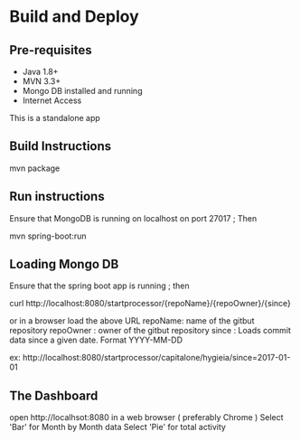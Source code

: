 # Build and Deploy 

## Pre-requisites 
- Java 1.8+  
- MVN 3.3+ 
- Mongo DB installed and running 
- Internet Access

This is a standalone app 

## Build Instructions 
mvn package 

## Run instructions 

Ensure that MongoDB is running on localhost on port 27017 ; Then 

mvn spring-boot:run

## Loading Mongo DB 

Ensure that the spring boot app is running ; then 

curl http://localhost:8080/startprocessor/{repoName}/{repoOwner}/{since}

or in a browser load the above URL 
repoName: name of the gitbut repository 
repoOwner : owner of the gitbut repository 
since : Loads commit data since a given date. Format YYYY-MM-DD

ex: http://localhost:8080/startprocessor/capitalone/hygieia/since=2017-01-01

## The Dashboard 

open http://localhsot:8080 in a web browser ( preferably Chrome ) 
Select 'Bar' for Month by Month data 
Select 'Pie' for total activity 


